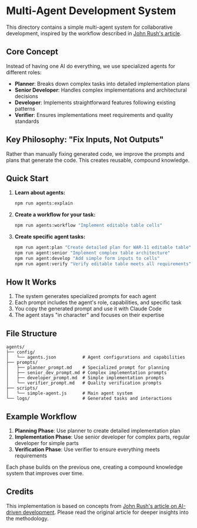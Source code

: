 # Multi-Agent Development System

This directory contains a simple multi-agent system for collaborative development, inspired by the workflow described in [John Rush's article](https://www.john-rush.com/posts/ai-20250701.html).

## Core Concept

Instead of having one AI do everything, we use specialized agents for different roles:

- **Planner**: Breaks down complex tasks into detailed implementation plans
- **Senior Developer**: Handles complex implementations and architectural decisions  
- **Developer**: Implements straightforward features following existing patterns
- **Verifier**: Ensures implementations meet requirements and quality standards

## Key Philosophy: "Fix Inputs, Not Outputs"

Rather than manually fixing generated code, we improve the prompts and plans that generate the code. This creates reusable, compound knowledge.

## Quick Start

1. **Learn about agents:**
   ```bash
   npm run agents:explain
   ```

2. **Create a workflow for your task:**
   ```bash
   npm run agents:workflow "Implement editable table cells"
   ```

3. **Create specific agent tasks:**
   ```bash
   npm run agent:plan "Create detailed plan for WAR-11 editable table"
   npm run agent:senior "Implement complex table architecture"
   npm run agent:develop "Add simple form inputs to cells"
   npm run agent:verify "Verify editable table meets all requirements"
   ```

## How It Works

1. The system generates specialized prompts for each agent
2. Each prompt includes the agent's role, capabilities, and specific task
3. You copy the generated prompt and use it with Claude Code
4. The agent stays "in character" and focuses on their expertise

## File Structure

```
agents/
├── config/
│   └── agents.json          # Agent configurations and capabilities
├── prompts/
│   ├── planner_prompt.md    # Specialized prompt for planning
│   ├── senior_dev_prompt.md # Complex implementation prompts
│   ├── developer_prompt.md  # Simple implementation prompts
│   └── verifier_prompt.md   # Quality verification prompts
├── scripts/
│   └── simple-agent.js      # Main agent system
└── logs/                    # Generated tasks and interactions
```

## Example Workflow

1. **Planning Phase**: Use planner to create detailed implementation plan
2. **Implementation Phase**: Use senior developer for complex parts, regular developer for simple parts
3. **Verification Phase**: Use verifier to ensure everything meets requirements

Each phase builds on the previous one, creating a compound knowledge system that improves over time.

## Credits

This implementation is based on concepts from [John Rush's article on AI-driven development](https://www.john-rush.com/posts/ai-20250701.html). Please read the original article for deeper insights into the methodology.